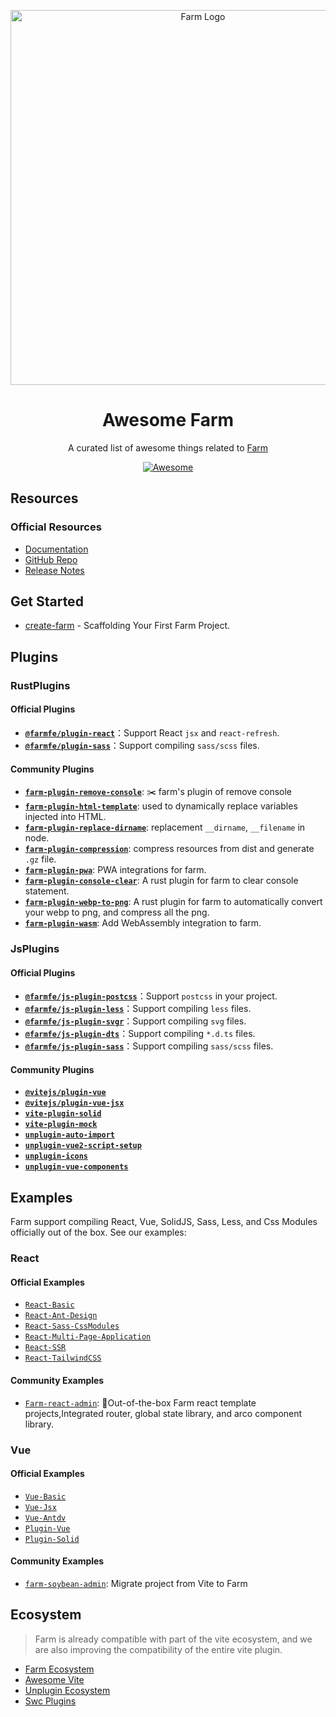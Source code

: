 <div align="center">
  <p align="center">
    <a href="https://farm-fe.github.io/" target="blank"><img src="https://raw.githubusercontent.com/farm-fe/farm/main/assets/logo.png" width="600" alt="Farm Logo" /></a>
  </p>
<h1>Awesome Farm</h1>
<p>A curated list of awesome things related to <a href="https://github.com/farm-fe/farm">Farm</a></p>

  <a href="https://awesome.re">
    <img src="https://awesome.re/badge.svg" alt="Awesome">
  </a>
</div>

## Resources

### Official Resources

- [Documentation](https://farm-fe.github.io/)
- [GitHub Repo](https://github.com/farm-fe)
- [Release Notes](https://github.com/farm-fe/farm/blob/main/packages/core/CHANGELOG.md)

## Get Started

- [create-farm](https://github.com/farm-fe/farm/tree/main/packages/create-farm) - Scaffolding Your First Farm Project.

## Plugins

### RustPlugins

#### Official Plugins

- **[`@farmfe/plugin-react`](https://github.com/farm-fe/farm/tree/main/rust-plugins/react)**：Support React `jsx` and `react-refresh`.
- **[`@farmfe/plugin-sass`](https://github.com/farm-fe/farm/tree/main/rust-plugins/sass)**：Support compiling `sass/scss` files.

#### Community Plugins

- **[`farm-plugin-remove-console`](https://github.com/jstors/farm-plugin-remove-console)**: ✂️ farm's plugin of remove console
- **[`farm-plugin-html-template`](https://github.com/jstors/farm-plugin-html-template)**: used to dynamically replace variables injected into HTML.
- **[`farm-plugin-replace-dirname`](https://github.com/jstors/farm-plugin-replace-dirname)**: replacement `__dirname`, `__filename` in node.
- **[`farm-plugin-compression`](https://github.com/Weeken/farm-plugin-compression)**: compress resources from dist and generate `.gz` file.
- **[`farm-plugin-pwa`](https://github.com/Weeken/farm-plugin-pwa)**: PWA integrations for farm.
- **[`farm-plugin-console-clear`](https://github.com/Weeken/farm-plugin-console-clear)**: A rust plugin for farm to clear console statement.
- **[`farm-plugin-webp-to-png`](https://github.com/Weeken/farm-plugin-webp-to-png)**: A rust plugin for farm to automatically convert your webp to png, and compress all the png.
- **[`farm-plugin-wasm`](https://github.com/Weeken/farm-plugin-wasm)**: Add WebAssembly integration to farm.

### JsPlugins

#### Official Plugins

- **[`@farmfe/js-plugin-postcss`](https://github.com/farm-fe/farm/tree/main/js-plugins/postcss)**：Support `postcss` in your project.
- **[`@farmfe/js-plugin-less`](https://github.com/farm-fe/farm/tree/main/js-plugins/less)**：Support compiling `less` files.
- **[`@farmfe/js-plugin-svgr`](https://github.com/farm-fe/farm/tree/main/js-plugins/svgr)**：Support compiling `svg` files.
- **[`@farmfe/js-plugin-dts`](https://github.com/farm-fe/farm/tree/main/js-plugins/dts)**：Support compiling `*.d.ts` files.
- **[`@farmfe/js-plugin-sass`](https://github.com/farm-fe/farm/tree/main/js-plugins/sass)**：Support compiling `sass/scss` files.

#### Community Plugins

- **[`@vitejs/plugin-vue`](https://github.com/vitejs/vite-plugin-vue/blob/main/packages/plugin-vue/README.md)**
- **[`@vitejs/plugin-vue-jsx`](https://github.com/vitejs/vite-plugin-vue/tree/main/packages/plugin-vue-jsx)**
- **[`vite-plugin-solid`](https://www.npmjs.com/package/vite-plugin-solid)**
- **[`vite-plugin-mock`](https://www.npmjs.com/package/vite-plugin-solid)**
- **[`unplugin-auto-import`](https://github.com/antfu/unplugin-auto-import)**
- **[`unplugin-vue2-script-setup`](https://github.com/antfu/unplugin-vue2-script-setup)**
- **[`unplugin-icons`](https://github.com/antfu/unplugin-icons)**
- **[`unplugin-vue-components`](https://github.com/antfu/unplugin-vue-components)**

## Examples

Farm support compiling React, Vue, SolidJS, Sass, Less, and Css Modules officially out of the box. See our examples:

### React

#### Official Examples

- [`React-Basic`](https://github.com/farm-fe/farm/tree/main/examples/react)
- [`React-Ant-Design`](https://github.com/farm-fe/farm/tree/main/examples/react-antd)
- [`React-Sass-CssModules`](https://github.com/farm-fe/farm/tree/main/examples/css-modules)
- [`React-Multi-Page-Application`](https://github.com/farm-fe/farm/tree/main/examples/multi-page-app)
- [`React-SSR`](https://github.com/farm-fe/farm/tree/main/examples/react-ssr)
- [`React-TailwindCSS`](https://github.com/farm-fe/farm/tree/main/examples/tailwind)

#### Community Examples

- [`Farm-react-admin`](https://github.com/jstors/farm-react-admin): 🧚Out-of-the-box Farm react template projects,Integrated router, global state library, and arco component library.

### Vue

#### Official Examples

- [`Vue-Basic`](https://github.com/farm-fe/farm/tree/main/examples/vue)
- [`Vue-Jsx`](https://github.com/farm-fe/farm/tree/main/examples/vue-jsx)
- [`Vue-Antdv`](https://github.com/farm-fe/farm/tree/main/examples/vue-antdv)
- [`Plugin-Vue`](https://github.com/farm-fe/farm/tree/main/examples/vite-adapter-vue)
- [`Plugin-Solid`](https://github.com/farm-fe/farm/tree/main/examples/solid)

#### Community Examples

- [`farm-soybean-admin`](https://github.com/farm-fe/farm-soybean-admin): Migrate project from Vite to Farm

## Ecosystem

> Farm is already compatible with part of the vite ecosystem, and we are also improving the compatibility of the entire vite plugin.

- [Farm Ecosystem](https://farm-fe.github.io/docs/plugins/community-plugins)
- [Awesome Vite](https://github.com/vitejs/awesome-vite/blob/master/README.md)
- [Unplugin Ecosystem](https://unplugin.unjs.io/showcase/)
- [Swc Plugins](https://swc.rs/docs/plugin/selecting-swc-core)
